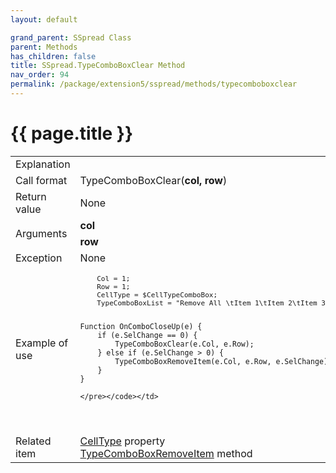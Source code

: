 ```yaml
---
layout: default

grand_parent: SSpread Class
parent: Methods
has_children: false
title: SSpread.TypeComboBoxClear Method
nav_order: 94
permalink: /package/extension5/sspread/methods/typecomboboxclear
---
```

# {{ page.title }}

<table>
  <tr>
    <td>Explanation</td>
    <td colspan="2"></td>
  </tr>
  <tr>
    <td>Call format</td>
    <td colspan="2">TypeComboBoxClear(<b>col, row</b>)</td>
  </tr>
  <tr>
    <td>Return value</td>
    <td colspan="2">None</td>
  </tr>  
  <tr>
    <td rowspan="2">Arguments</td>
    <td><b>col</b></td>
    <td></td>
  </tr>
  <tr>
    <td><b>row</b></td>
    <td></td>
  </tr>
  <tr>
    <td>Exception</td>
    <td colspan="2">None</td>
  </tr>
  <tr>
    <td>Example of use</td>
    <td colspan="2"><code><pre>
    Col = 1;
    Row = 1;
    CellType = $CellTypeComboBox;
    TypeComboBoxList = "Remove All \tItem 1\tItem 2\tItem 3\tItem 4\tItem 5";
    
    Function OnComboCloseUp(e) {
        if (e.SelChange == 0) {
            TypeComboBoxClear(e.Col, e.Row);
        } else if (e.SelChange > 0) {
            TypeComboBoxRemoveItem(e.Col, e.Row, e.SelChange);
        }
    }
    
    </pre></code></td>
  </tr>
  <tr>
    <td>Related item</td>
    <td colspan="2"><a href="/package/extension5/sspread/properties/celltype">CellType</a> property<br><a href="/package/extension5/sspread/methods/typecomboboxremoveitem">TypeComboBoxRemoveItem</a> method</td>
  </tr>
</table>
